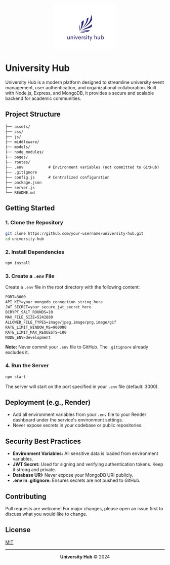 <!-- Logo -->
<p align="center">
  <img src="assets/images/university-hub-logo.png" alt="University Hub Logo" width="200"/>
</p>

# University Hub

University Hub is a modern platform designed to streamline university event management, user authentication, and organizational collaboration. Built with Node.js, Express, and MongoDB, it provides a secure and scalable backend for academic communities.


## Project Structure

```
├── assets/
├── css/
├── js/
├── middleware/
├── models/
├── node_modules/
├── pages/
├── routes/
├── .env           # Environment variables (not committed to GitHub)
├── .gitignore
├── config.js      # Centralized configuration
├── package.json
├── server.js
└── README.md
```

## Getting Started

### 1. Clone the Repository
```bash
git clone https://github.com/your-username/university-hub.git
cd university-hub
```

### 2. Install Dependencies
```bash
npm install
```

### 3. Create a `.env` File
Create a `.env` file in the root directory with the following content:

```env
PORT=3000
API_KEY=your_mongodb_connection_string_here
JWT_SECRET=your_secure_jwt_secret_here
BCRYPT_SALT_ROUNDS=10
MAX_FILE_SIZE=5242880
ALLOWED_FILE_TYPES=image/jpeg,image/png,image/gif
RATE_LIMIT_WINDOW_MS=900000
RATE_LIMIT_MAX_REQUESTS=100
NODE_ENV=development
```

**Note:** Never commit your `.env` file to GitHub. The `.gitignore` already excludes it.

### 4. Run the Server
```bash
npm start
```

The server will start on the port specified in your `.env` file (default: 3000).

## Deployment (e.g., Render)
- Add all environment variables from your `.env` file to your Render dashboard under the service's environment settings.
- Never expose secrets in your codebase or public repositories.

## Security Best Practices
- **Environment Variables:** All sensitive data is loaded from environment variables.
- **JWT Secret:** Used for signing and verifying authentication tokens. Keep it strong and private.
- **Database URI:** Never expose your MongoDB URI publicly.
- **.env in .gitignore:** Ensures secrets are not pushed to GitHub.

## Contributing
Pull requests are welcome! For major changes, please open an issue first to discuss what you would like to change.

## License
[MIT](LICENSE)

---

<p align="center">
  <b>University Hub</b> &copy; 2024
</p> 
